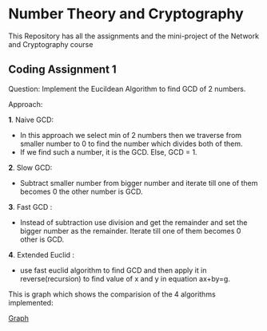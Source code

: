 # Number Theory and Cryptography
This Repository has all the assignments and the mini-project of the Network and Cryptography course

## Coding Assignment 1

Question: Implement the Eucildean Algorithm to find GCD of 2 numbers. 

Approach: 

**1**. Naive GCD: 

* In this approach we select min of 2 numbers then we traverse from smaller number to 0 to find the number which divides both of them.
* If we find such a number, it is the GCD. Else, GCD = 1.

**2**. Slow GCD:

* Subtract smaller number from bigger number and iterate till one of them becomes 0 the other number is GCD.

**3**. Fast GCD :

* Instead of subtraction use division and get the remainder and set the bigger number as the remainder. Iterate till one of them becomes 0 other is GCD.

**4**. Extended Euclid :
* use fast euclid algorithm to find GCD and then apply it in reverse(recursion) to find value of x and y in equation ax+by=g.

This is graph which shows the comparision of the 4 algorithms implemented: 

[Graph](./NTC-Assignment/GCD_16_24.jpg)